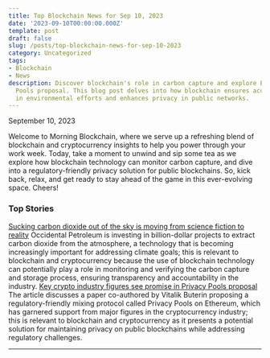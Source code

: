 ```yaml
---
title: Top Blockchain News for Sep 10, 2023
date: '2023-09-10T00:00:00.000Z'
template: post
draft: false
slug: /posts/top-blockchain-news-for-sep-10-2023
category: Uncategorized
tags:
- Blockchain
- News
description: Discover blockchain's role in carbon capture and explore Ethereum's Privacy
  Pools proposal. This blog post delves into how blockchain ensures accountability
  in environmental efforts and enhances privacy in public networks.
---
```

September 10, 2023

Welcome to Morning Blockchain, where we serve up a refreshing blend of blockchain and cryptocurrency insights to help you power through your work week. Today, take a moment to unwind and sip some tea as we explore how blockchain technology can monitor carbon capture, and dive into a regulatory-friendly privacy solution for public blockchains. So, kick back, relax, and get ready to stay ahead of the game in this ever-evolving space. Cheers!

### Top Stories
[Sucking carbon dioxide out of the sky is moving from science fiction to reality](https://www.npr.org/2023/09/08/1198373683/sucking-carbon-dioxide-out-of-the-sky-is-moving-from-science-fiction-to-reality/)
Occidental Petroleum is investing in billion-dollar projects to extract carbon dioxide from the atmosphere, a technology that is becoming increasingly important for addressing climate goals; this is relevant to blockchain and cryptocurrency because the use of blockchain technology can potentially play a role in monitoring and verifying the carbon capture and storage process, ensuring transparency and accountability in the industry.
[Key crypto industry figures see promise in Privacy Pools proposal](https://www.theblock.co/post/250040/key-crypto-industry-figures-see-promise-in-privacy-pools-proposal?utm_source=rss&utm_medium=rss/)
The article discusses a paper co-authored by Vitalik Buterin proposing a regulatory-friendly mixing protocol called Privacy Pools on Ethereum, which has garnered support from major figures in the cryptocurrency industry; this is relevant to blockchain and cryptocurrency as it presents a potential solution for maintaining privacy on public blockchains while addressing regulatory challenges.

---